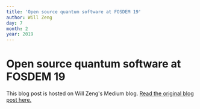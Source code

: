 ```yaml
---
title: 'Open source quantum software at FOSDEM 19'
author: Will Zeng
day: 7
month: 2
year: 2019
---
```


Open source quantum software at FOSDEM 19
=========================================

This blog post is hosted on Will Zeng's Medium blog. [Read the original blog post here.](https://medium.com/@wjzeng/open-source-quantum-software-at-fosdem-19-4de0f70039f0)  
